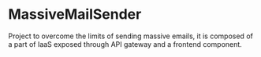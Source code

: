 # MassiveMailSender
Project to overcome the limits of sending massive emails, it is composed of a part of IaaS exposed through API gateway and a frontend component.
